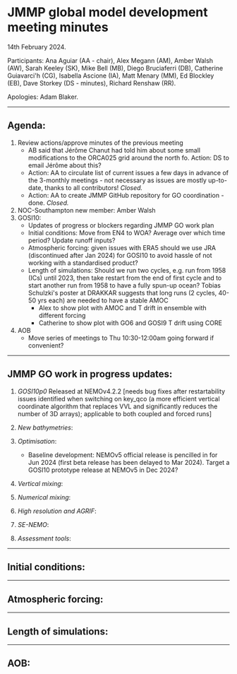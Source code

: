 # JMMP global model development meeting minutes

14th February 2024.

Participants: Ana Aguiar (AA - chair), Alex Megann (AM), Amber Walsh (AW), Sarah Keeley (SK), Mike Bell (MB), Diego Bruciaferri (DB), Catherine Guiavarci'h (CG), Isabella Ascione (IA), Matt Menary (MM), Ed Blockley (EB), Dave Storkey (DS - minutes), Richard Renshaw (RR).

Apologies: Adam Blaker.

----------

## Agenda:
1. Review actions/approve minutes of the previous meeting 
   - AB said that Jérôme Chanut had told him about some small modifications to the ORCA025 grid around the north fo. Action: DS to email Jérôme about this?
   - Action: AA to circulate list of current issues a few days in advance of the 3-monthly meetings - not necessary as issues are mostly up-to-date, thanks to all contributors! _Closed._
   - Action: AA to create JMMP GitHub repository for GO coordination - done. _Closed._
2. NOC-Southampton new member: Amber Walsh
3. GOSI10:
   - Updates of progress or blockers regarding JMMP GO work plan
   - Initial conditions: Move from EN4 to WOA? Average over which time period? Update runoff inputs?
   - Atmospheric forcing: given issues with ERA5 should we use JRA (discontinued after Jan 2024) for GOSI10 to avoid hassle of not working with a standardised product?
   - Length of simulations: Should we run two cycles, e.g. run from 1958 (ICs) until 2023, then take restart from the end of first cycle and to start another run from 1958 to have a fully spun-up ocean? Tobias Schulzki's poster at DRAKKAR suggests that long runs (2 cycles, 40-50 yrs each) are needed to have a stable AMOC
      - Alex to show plot with AMOC and T drift in ensemble with different forcing
      -  Catherine to show plot with GO6 and GOSI9 T drift using CORE
4. AOB
   - Move series of meetings to Thu 10:30-12:00am going forward if convenient?

----------

## JMMP GO work in progress updates:

1. _GOSI10p0_
Released at NEMOv4.2.2 [needs bug fixes after restartability issues identified when switching on key_qco (a more efficient vertical coordinate algorithm that replaces VVL and significantly reduces the number of 3D arrays); applicable to both coupled and forced runs]

2. _New bathymetries_:

3. _Optimisation_:
   - Baseline development: NEMOv5 official release is pencilled in for Jun 2024 (first beta release has been delayed to Mar 2024). Target a GOSI10 prototype release at NEMOv5 in Dec 2024?

4. _Vertical mixing_:

5. _Numerical mixing_: 

6. _High resolution and AGRIF_: 

7. _SE-NEMO_: 

8. _Assessment tools_: 

----------

## Initial conditions:

----------

## Atmospheric forcing:

----------

## Length of simulations:

----------

## AOB:

